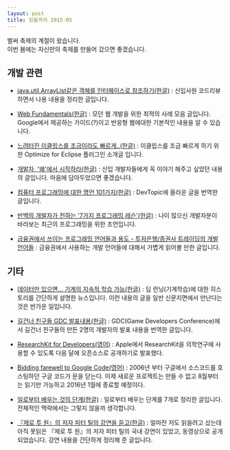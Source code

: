 ```yaml
---
layout: post
title: 읽을꺼리 2015-05
---
```


벌써 축제의 계절이 왔습니다.<br/>
이번 봄에는 자신만의 축제를 만들어 갔으면 좋겠습니다.

## 개발 관련

- [java.util.ArrayList같은 객체를 인터페이스로 참조하기(한글)](http://slipp.net/questions/345) : 신입사원 코드리뷰 하면서 나용 내용을 정리한 글입니다.

- [Web Fundamentals(한글)](https://developers.google.com/web/fundamentals) : 모던 웹 개발을 위한 최적의 사례 모음 글입니다. Google에서 제공하는 가이드(?)이고 반응형 웹에대한 기본적인 내용을 알 수 있습니다.

- [느려터진 이클립스를 조금이라도 빠르게..(한글)](http://www.yunsobi.com/blog/630) : 이클립스를 조금 빠르게 하기 위한 Optimize for Eclipse 플러그인 소개글 입니다.

- [개발자, '왜'에서 시작하라(한글)](http://zdnet.co.kr/column/column_view.asp?artice_id=20150309203520) : 신입 개발자들에게 꼭 이야기 해주고 싶었던 내용의 글입니다. 마음에 담아두었으면 좋겠습니다.

- [컴퓨터 프로그래밍에 대한 명언 101가지(한글)](https://subokim.wordpress.com/2015/03/12/101-great-computer-programming-quotes/) : DevTopic에 올라온 글을 번역한 글입니다.

- [반백의 개발자가 전하는 '7가지 프로그래밍 레슨'(한글)](http://www.ciokorea.com/news/24382) : 나이 많으신 개발자분이 바라보는 최근의 프로그래밍을 위한 조언입니다.

- [금융권에서 쓰이는 프로그래밍 언어들과 용도 - 투자은행/증권사 트레이딩의 개발 언어들](http://blog.naver.com/joo_andy_lee/220293798635) : 금융권에서 사용하는 개발 언어들에 대해서 가볍게 읽어볼 만한 글입니다.

## 기타

- [데이터만 있으면… 기계의 지속적 학습 가능(한글)](http://m.chosun.com/svc/article.html?sname=news&contid=2015031401356&news_Head1) : 딥 런닝(기계학습)에 대한 히스토리를 간단하게 설명한 뉴스입니다. 이런 내용의 글을 일반 신문지면에서 만난다는 것은 반가운 일입니다.

- [길건너 친구들 GDC 발표내용(한글)](http://seiku.tistory.com/m/post/3) : GDC(Game Developers Conference)에서 길건너 친구들의 만든 2명의 개발자의 발표 내용을 번역한 글입니다.

- [ResearchKit for Developers(영어)](https://developer.apple.com/researchkit/) : Apple에서 ResearchKit을 의학연구에 사용할 수 있도록 다음 달에 오픈소스로 공개하기로 발표했다.

- [Bidding farewell to Google Code(영어)](http://google-opensource.blogspot.kr/2015/03/farewell-to-google-code.html) : 2006년 부터 구글에서 소스코드를 호스팅하던 구글 코드가 문을 닫는다. 이제 새로운 프로젝트는 만들 수 없고 8월부터는 읽기만 가능하고 2016년 1월에 종료할 예정이다.

- [일로부터 배우는 것의 단계(한글)](http://realfactory.net/m/post/1599) : 일로부터 배우는 단계를 7개로 정리한 글입니다. 전체적인 맥락에서는 그렇지 않을까 생각합니다.

- [『제로 투 원』의 저자 피터 틸의 강연을 듣고(한글)](http://www.dev-diary.com/archives/3691) : 얼마전 저도 읽을려고 샀는데 아직 못읽은 『제로 투 원』의 저자 피터 틸의 국내 강연이 있었고, 동영상으로 공개되었습니다. 강연 내용을 간단하게 정리해 준 글입니다.